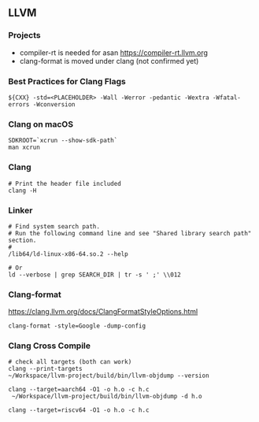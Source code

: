 ## LLVM


### Projects

- compiler-rt is needed for asan https://compiler-rt.llvm.org
- clang-format is moved under clang (not confirmed yet)

### Best Practices for Clang Flags

```
${CXX} -std=<PLACEHOLDER> -Wall -Werror -pedantic -Wextra -Wfatal-errors -Wconversion
```

### Clang on macOS

```
SDKROOT=`xcrun --show-sdk-path`
man xcrun
```

### Clang

```
# Print the header file included
clang -H
```

### Linker
```
# Find system search path.
# Run the following command line and see "Shared library search path" section.
#
/lib64/ld-linux-x86-64.so.2 --help

# Or
ld --verbose | grep SEARCH_DIR | tr -s ' ;' \\012
```

### Clang-format

https://clang.llvm.org/docs/ClangFormatStyleOptions.html

```
clang-format -style=Google -dump-config
```

### Clang Cross Compile

```
# check all targets (both can work)
clang --print-targets
~/Workspace/llvm-project/build/bin/llvm-objdump --version

clang --target=aarch64 -O1 -o h.o -c h.c
 ~/Workspace/llvm-project/build/bin/llvm-objdump -d h.o

clang --target=riscv64 -O1 -o h.o -c h.c
```
